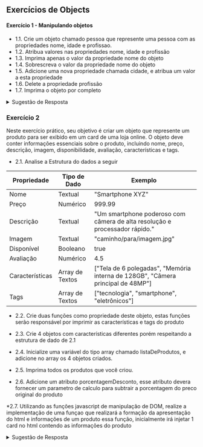 ## Exercícios de Objects

#### Exercício 1 - Manipulando objetos

* 1.1\. Crie um objeto chamado pessoa que represente uma pessoa com as propriedades nome, idade e profissao.
* 1.2\. Atribua valores nas propriedades nome, idade e profissão 
* 1.3\. Imprima apenas o valor da propriedade nome do objeto
* 1.4\. Sobrescreva o valor da propriedade nome do objeto
* 1.5\. Adicione uma nova propriedade chamada cidade, e atribua um valor a esta propriedade
* 1.6\. Delete a propriedade profissão
* 1.7\. Imprima o objeto por completo

<details>
<summary>Sugestão de Resposta</summary>

```javascript
let pessoa = {
  nome: "Gustavo",
  idade: 29,
  profissao: "Dev"
}

console.log(pessoa.nome);

pessoa.nome = "Josimar"

pessoa.cidade = "Recife"

delete pessoa.profissao;

console.log(pessoa);

```
</details>

### Exercício 2

Neste exercício prático, seu objetivo é criar um objeto que represente um produto para ser exibido em um card de uma loja online. 
O objeto deve conter informações essenciais sobre o produto, incluindo nome, preço, descrição, imagem, disponibilidade, avaliação, características e tags.

* 2.1\. Analise a Estrutura do dados a seguir

| Propriedade    | Tipo de Dado | Exemplo                                                                        |
|----------------|--------------|--------------------------------------------------------------------------------|
| Nome           | Textual       | "Smartphone XYZ"                                                              |
| Preço          | Numérico       | 999.99                                                                         |
| Descrição      | Textual       | "Um smartphone poderoso com câmera de alta resolução e processador rápido."  |
| Imagem         | Textual       | "caminho/para/imagem.jpg"                                                     |
| Disponível     | Booleano      | true                                                                           |
| Avaliação      | Numérico       | 4.5                                                                            |
| Características| Array de Textos       | ["Tela de 6 polegadas", "Memória interna de 128GB", "Câmera principal de 48MP"] |
| Tags           | Array de Textos       | ["tecnologia", "smartphone", "eletrônicos"]                                    |

* 2.2\. Crie duas funções como propriedade deste objeto, estas funções serão responsável por imprimir as características e tags do produto

* 2.3\. Crie 4 objetos com características diferentes porém respeitando a estrutura de dado de 2.1

* 2.4\. Inicialize uma variável do tipo array chamado listaDeProdutos, e adicione no array os 4 objetos criados.

* 2.5\. Imprima todos os produtos que você criou.

* 2.6\. Adicione um atributo porcentagemDesconto, esse atributo devera fornecer um parametro de calculo para subtrair a porcentagem do preco original do produto

*2.7\. Utilizando as funções javascript de manipulação de DOM, realize a implementação de uma funçao que realizará a formação da apresentação do html e informações de um produto essa função, inicialmente irá injetar 1 card no html contendo as informações do produto
<details>
<summary>Sugestão de Resposta</summary>

```javascript
function Produto(nome, preco,
                descricao, imagem, 
                disponivel, avaliacao,
                caracteristicas, tags, porcentagemDesconto
                )
{
    this.nome = nome;
    this.preco = preco;
    this.descricao = descricao
    this.imagem = imagem;
    this.disponivel = disponivel;
    this.avaliacao = avaliacao
    this.caracteristicas = caracteristicas
    this.tags = tags;
    this.porcentagemDesconto = porcentagemDesconto;

    this.imprimeTags = function(){
        this.tags.forEach((currentTag)=>{ //arrow function
            console.log(currentTag);
        })
    };   

    this.imprimeCaracteristicas = function(){
        console.log(this.caracteristicas.join(", "));
    };

    this.getPrecoDesconto = function(){
        return this.preco * (this.porcentagemDesconto==0?1:this.porcentagemDesconto/100)
    }

    this.getPrecoFinal = function(){
        return  this.preco - this.getPrecoDesconto()
    };

    this.imprimePrecoComDesconto = function(){
        console.log(`R$ ${this.getPrecoFinal()} ${this.porcentagemDesconto==0?"":"(Desconto de " + this.porcentagemDesconto + "%)"}`)

        verdadeiro?verdadeiro:false
    };
}

let produto1 = new Produto("xiamomi", 1000, "cel 15 polegadas",
"/caminho/imagem,", true, 5, ["15 polegadas", "android 5.3"], ["celular", "xiaomi"], 2)

produto1.imprimePreco()

function generateProductCard(produto){
    const card = document.createElement("div");
    const productName = document.createElement("h1");
    productName.textContent = produto.nome;
    card.appendChild(productName);
    card.classList.add("flex1");
}
```
</details>

